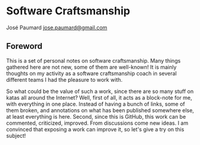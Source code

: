 # Software Craftsmanship
José Paumard <jose.paumard@gmail.com>

## Foreword

This is a set of personal notes on software craftsmanship. Many things gathered here are not new, some of them are well-known! It is mainly thoughts on my activity as a software craftsmanship coach in several different teams I had the pleasure to work with.

So what could be the value of such a work, since there are so many stuff on katas all around the Internet? Well, first of all, it acts as a block-note for me, with everything in one place. Instead of having a bunch of links, some of them broken, and annotations on what has been published somewhere else, at least everything is here. Second, since this is GitHub, this work can be commented, criticized, improved. From discussions come new ideas. I am convinced that exposing a work can improve it, so let's give a try on this subject!